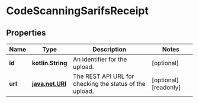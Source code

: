 
# CodeScanningSarifsReceipt

## Properties
Name | Type | Description | Notes
------------ | ------------- | ------------- | -------------
**id** | **kotlin.String** | An identifier for the upload. |  [optional]
**url** | [**java.net.URI**](java.net.URI.md) | The REST API URL for checking the status of the upload. |  [optional] [readonly]



